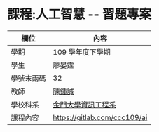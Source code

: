 # 課程:人工智慧 -- 習題專案

欄位 | 內容
-----|--------
學期 | 109 學年度下學期
學生 |  廖晏霆
學號末兩碼 | 32
教師 | [陳鍾誠](https://www.nqu.edu.tw/educsie/index.php?act=blog&code=list&ids=4)
學校科系 | [金門大學資訊工程系](https://www.nqu.edu.tw/educsie/index.php)
課程內容 | https://gitlab.com/ccc109/ai
